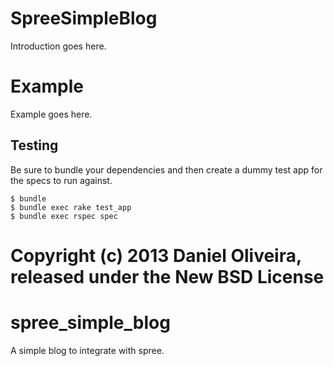 SpreeSimpleBlog
===============

Introduction goes here.


Example
=======

Example goes here.

Testing
-------

Be sure to bundle your dependencies and then create a dummy test app for the specs to run against.

    $ bundle
    $ bundle exec rake test_app
    $ bundle exec rspec spec

Copyright (c) 2013 Daniel Oliveira, released under the New BSD License
=================
spree_simple_blog
=================

A simple blog to integrate with spree.

